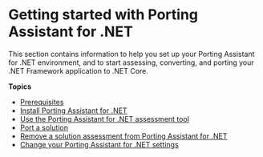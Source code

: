 # Getting started with Porting Assistant for \.NET<a name="porting-assistant-getting-started"></a>

This section contains information to help you set up your Porting Assistant for \.NET environment, and to start assessing, converting, and porting your \.NET Framework application to \.NET Core\.

**Topics**
+ [Prerequisites](porting-assistant-prerequisites.md)
+ [Install Porting Assistant for \.NET](porting-assistant-install.md)
+ [Use the Porting Assistant for \.NET assessment tool](porting-assistant-assessment-tool.md)
+ [Port a solution](porting-assistant-port.md)
+ [Remove a solution assessment from Porting Assistant for \.NET](porting-assistant-remove.md)
+ [Change your Porting Assistant for \.NET settings](porting-assistant-settings.md)